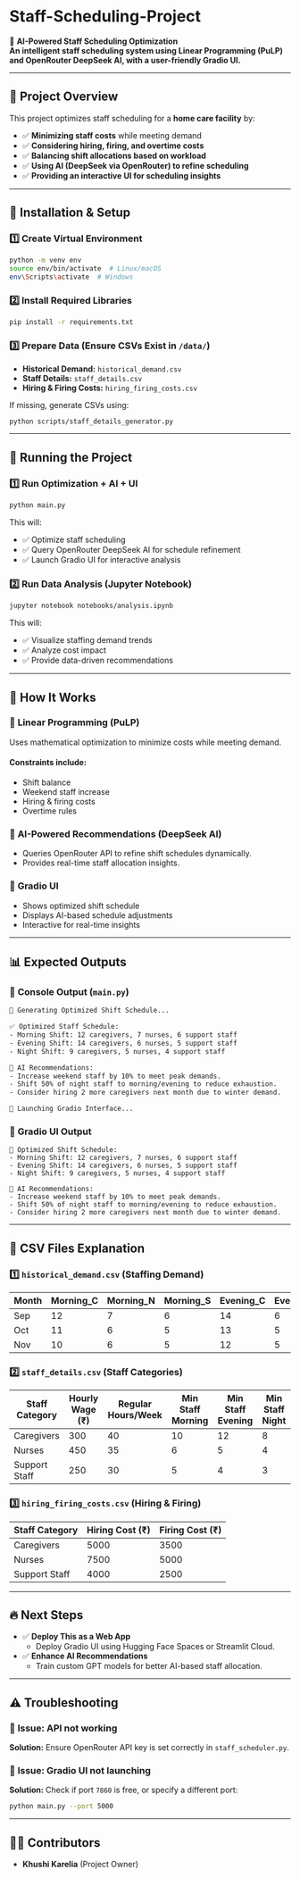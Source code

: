 # Staff-Scheduling-Project

🚀 **AI-Powered Staff Scheduling Optimization**  
**An intelligent staff scheduling system using Linear Programming (PuLP) and OpenRouter DeepSeek AI, with a user-friendly Gradio UI.**  

---

## 📖 **Project Overview**
This project optimizes staff scheduling for a **home care facility** by:
- ✅ **Minimizing staff costs** while meeting demand  
- ✅ **Considering hiring, firing, and overtime costs**  
- ✅ **Balancing shift allocations based on workload**  
- ✅ **Using AI (DeepSeek via OpenRouter) to refine scheduling**  
- ✅ **Providing an interactive UI for scheduling insights**  

---

## 🔧 **Installation & Setup**

### **1️⃣ Create Virtual Environment**
```bash
python -m venv env
source env/bin/activate  # Linux/macOS
env\Scripts\activate  # Windows
```

### **2️⃣ Install Required Libraries**
```bash
pip install -r requirements.txt
```

### **3️⃣ Prepare Data (Ensure CSVs Exist in `/data/`)**
- **Historical Demand:** `historical_demand.csv`
- **Staff Details:** `staff_details.csv`
- **Hiring & Firing Costs:** `hiring_firing_costs.csv`

If missing, generate CSVs using:
```bash
python scripts/staff_details_generator.py
```

---

## 🚀 **Running the Project**

### **1️⃣ Run Optimization + AI + UI**
```bash
python main.py
```
This will:
- ✅ Optimize staff scheduling
- ✅ Query OpenRouter DeepSeek AI for schedule refinement
- ✅ Launch Gradio UI for interactive analysis

### **2️⃣ Run Data Analysis (Jupyter Notebook)**
```bash
jupyter notebook notebooks/analysis.ipynb
```
This will:
- ✅ Visualize staffing demand trends
- ✅ Analyze cost impact
- ✅ Provide data-driven recommendations

---

## 🧩 **How It Works**

### 🔹 **Linear Programming (PuLP)**
Uses mathematical optimization to minimize costs while meeting demand.
#### **Constraints include:**
- Shift balance
- Weekend staff increase
- Hiring & firing costs
- Overtime rules

### 🔹 **AI-Powered Recommendations (DeepSeek AI)**
- Queries OpenRouter API to refine shift schedules dynamically.
- Provides real-time staff allocation insights.

### 🔹 **Gradio UI**
- Shows optimized shift schedule
- Displays AI-based schedule adjustments
- Interactive for real-time insights

---

## 📊 **Expected Outputs**

### 🔹 **Console Output (`main.py`)**
```bash
🔄 Generating Optimized Shift Schedule...

✅ Optimized Staff Schedule:
- Morning Shift: 12 caregivers, 7 nurses, 6 support staff
- Evening Shift: 14 caregivers, 6 nurses, 5 support staff
- Night Shift: 9 caregivers, 5 nurses, 4 support staff

🤖 AI Recommendations:
- Increase weekend staff by 10% to meet peak demands.
- Shift 50% of night staff to morning/evening to reduce exhaustion.
- Consider hiring 2 more caregivers next month due to winter demand.

🚀 Launching Gradio Interface...
```

### 🔹 **Gradio UI Output**
```
📌 Optimized Shift Schedule:
- Morning Shift: 12 caregivers, 7 nurses, 6 support staff
- Evening Shift: 14 caregivers, 6 nurses, 5 support staff
- Night Shift: 9 caregivers, 5 nurses, 4 support staff

🤖 AI Recommendations:
- Increase weekend staff by 10% to meet peak demands.
- Shift 50% of night staff to morning/evening to reduce exhaustion.
- Consider hiring 2 more caregivers next month due to winter demand.
```

---

## 📌 **CSV Files Explanation**

### **1️⃣ `historical_demand.csv` (Staffing Demand)**
| Month | Morning_C | Morning_N | Morning_S | Evening_C | Evening_N | Evening_S | Night_C | Night_N | Night_S |
|-------|-----------|-----------|-----------|-----------|-----------|-----------|---------|---------|---------|
| Sep   | 12        | 7         | 6         | 14        | 6         | 5         | 9       | 5       | 4       |
| Oct   | 11        | 6         | 5         | 13        | 5         | 4         | 8       | 4       | 3       |
| Nov   | 10        | 6         | 5         | 12        | 5         | 4         | 8       | 4       | 3       |

### **2️⃣ `staff_details.csv` (Staff Categories)**
| Staff Category | Hourly Wage (₹) | Regular Hours/Week | Min Staff Morning | Min Staff Evening | Min Staff Night |
|---------------|----------------|--------------------|-------------------|-------------------|----------------|
| Caregivers   | 300            | 40                 | 10                | 12                | 8              |
| Nurses       | 450            | 35                 | 6                 | 5                 | 4              |
| Support Staff| 250            | 30                 | 5                 | 4                 | 3              |

### **3️⃣ `hiring_firing_costs.csv` (Hiring & Firing)**
| Staff Category  | Hiring Cost (₹) | Firing Cost (₹) |
|----------------|----------------|----------------|
| Caregivers    | 5000           | 3500           |
| Nurses        | 7500           | 5000           |
| Support Staff | 4000           | 2500           |

---

## 🔥 **Next Steps**
- ✅ **Deploy This as a Web App**
  - Deploy Gradio UI using Hugging Face Spaces or Streamlit Cloud.
- ✅ **Enhance AI Recommendations**
  - Train custom GPT models for better AI-based staff allocation.

---

## ⚠️ **Troubleshooting**

### 🔹 **Issue: API not working**
**Solution:** Ensure OpenRouter API key is set correctly in `staff_scheduler.py`.

### 🔹 **Issue: Gradio UI not launching**
**Solution:** Check if port `7860` is free, or specify a different port:
```bash
python main.py --port 5000
```

---

## 👨‍💻 **Contributors**
- **Khushi Karelia** (Project Owner)


